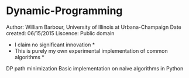 # Dynamic-Programming

Author: William Barbour, University of Illinois at Urbana-Champaign
Date created: 06/15/2015
Liscence: Public domain

* I claim no significant innovation *
* This is purely my own experimental implementation of common algorithms *

DP path minimization
Basic implementation on naive algorithms in Python
